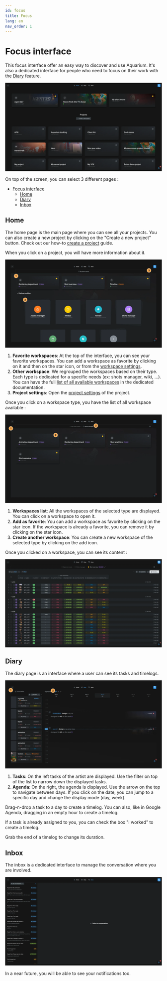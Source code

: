 ```yaml
---
id: focus
title: Focus
lang: en
nav_order: 1
---
```



# Focus interface

This focus interface offer an easy way to discover and use Aquarium. It's also a dedicated interface for people who need to focus on their work with the [Diary](#diary) feature.

![Focus](../../_medias/screenshots/interface-focus.webp)

On top of the screen, you can select 3 different pages :

- [Focus interface](#focus-interface)
  - [Home](#home)
  - [Diary](#diary)
  - [Inbox](#inbox)

## Home

The home page is the main page where you can see all your projects. You can also create a new project by clicking on the "Create a new project" button. Check out our how-to [create a project](../../examples/create/project.md) guide.

When you click on a project, you will have more information about it.

![Focus project](../../_medias/screenshots/focus-project.webp)

1. **Favorite workspaces**: At the top of the interface, you can see your favorite workspaces. You can add a workspace as favorite by clicking on it and then on the <span class="aq-icon outline">star</span> icon, or from the [workspace settings](../applications/workspaces.md#favorites).
2. **Other workspace**: We regrouped the workspaces based on their type. Each type is dedicated for a specific needs (ex: shots manager, wiki, ...). You can have the full [list of all available workspaces](../workspaces/index.md) in the dedicated documentation.
3. **Project settings**: Open the [project settings](../applications/projectsettings.md) of the project.

Once you click on a workspace type, you have the list of all workspace available :

![Focus project workspaces](../../_medias/screenshots/focus-project-workspaces.webp)

1. **Workspaces list**: All the workspaces of the selected type are displayed. You can click on a workspace to open it.
2. **Add as favorite**: You can add a workspace as favorite by clicking on the <span class="aq-icon outline">star</span> icon. If the workspace is already a favorite, you can remove it by clicking on the <span class="aq-icon">star</span> icon.
3. **Create another workspace**: You can create a new workspace of the selected type by clicking on the <span class="aq-icon">add</span> icon.

Once you clicked on a workspace, you can see its content :

![Workspace](../../_medias/screenshots/focus-project-workspace.webp)

## Diary

The diary page is an interface where a user can see its tasks and timelogs.

![Diary](../../_medias/screenshots/focus-diary.webp)

1. **Tasks**: On the left tasks of the artist are displayed. Use the filter on top of the list to narrow down the displayed tasks.
2. **Agenda**: On the right, the agenda is displayed. Use the arrow on the top to navigate between days. If you click on the date, you can jump to a specific day and change the display mode (day, week).

Drag-n-drop a task to a day to create a timelog. You can also, like in Google Agenda, dragging in an empty hour to create a timelog.

If a task is already assigned to you, you can check the box "I worked" to create a timelog.

Grab the end of a timelog to change its duration.

## Inbox

The inbox is a dedicated interface to manage the conversation where you are involved.

![Inbox](../../_medias/screenshots/focus-inbox.webp)

In a near future, you will be able to see your notifications too.

